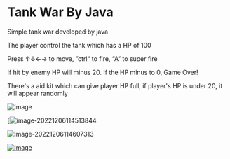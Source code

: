 # Tank War By Java

Simple tank war developed by java

The player control the tank which has a HP of 100

Press ↑↓←→ to move, ”ctrl“ to fire, “A” to super fire 

If hit by enemy HP will minus 20. If the HP minus to 0, Game Over!

There's a aid kit which can give player HP full, if player's HP is under 20, it will appear randomly

![image](https://user-images.githubusercontent.com/112450639/205981465-cdada53b-8c36-41c7-801f-9a332fae0c3c.png)

[![image-20221206114513844](https://s2.loli.net/2022/12/07/ioyJHswhkDQPaLV.png)

![image-20221206114607313](https://s2.loli.net/2022/12/07/RKQV7A8ezc1SXj3.png)

[](https://user-images.githubusercontent.com/112450639/205981465-cdada53b-8c36-41c7-801f-9a332fae0c3c.png)

[![image](https://user-images.githubusercontent.com/112450639/205981536-b0872df6-55c5-4f95-ad9d-358bb591e9c1.png)](https://user-images.githubusercontent.com/112450639/205981536-b0872df6-55c5-4f95-ad9d-358bb591e9c1.png)

